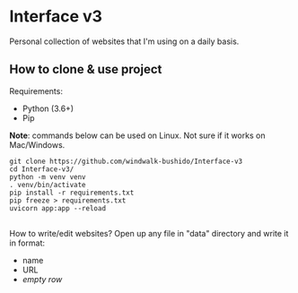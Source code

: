 # Interface v3

Personal collection of websites that I'm using on a daily basis.

## How to clone & use project

Requirements:

- Python (3.6+)
- Pip

**Note**: commands below can be used on Linux. Not sure if it works on Mac/Windows.

```
git clone https://github.com/windwalk-bushido/Interface-v3
cd Interface-v3/
python -m venv venv
. venv/bin/activate
pip install -r requirements.txt
pip freeze > requirements.txt
uvicorn app:app --reload
```

##

How to write/edit websites?
Open up any file in "data" directory and write it in format:

- name
- URL
- _empty row_
